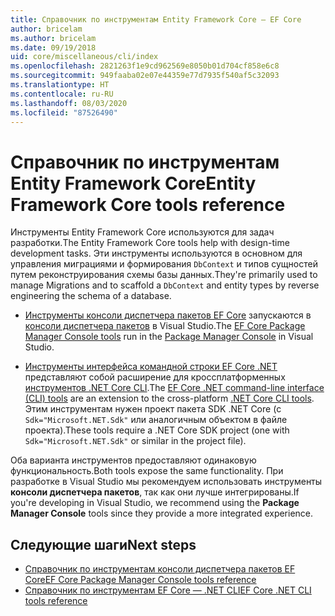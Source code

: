 ```yaml
---
title: Справочник по инструментам Entity Framework Core — EF Core
author: bricelam
ms.author: bricelam
ms.date: 09/19/2018
uid: core/miscellaneous/cli/index
ms.openlocfilehash: 2821263f1e9cd962569e8050b01d704cf858e6c8
ms.sourcegitcommit: 949faaba02e07e44359e77d7935f540af5c32093
ms.translationtype: HT
ms.contentlocale: ru-RU
ms.lasthandoff: 08/03/2020
ms.locfileid: "87526490"
---
```

# <a name="entity-framework-core-tools-reference"></a><span data-ttu-id="c02d0-102">Справочник по инструментам Entity Framework Core</span><span class="sxs-lookup"><span data-stu-id="c02d0-102">Entity Framework Core tools reference</span></span>

<span data-ttu-id="c02d0-103">Инструменты Entity Framework Core используются для задач разработки.</span><span class="sxs-lookup"><span data-stu-id="c02d0-103">The Entity Framework Core tools help with design-time development tasks.</span></span> <span data-ttu-id="c02d0-104">Эти инструменты используются в основном для управления миграциями и формирования `DbContext` и типов сущностей путем реконструирования схемы базы данных.</span><span class="sxs-lookup"><span data-stu-id="c02d0-104">They're primarily used to manage Migrations and to scaffold a `DbContext` and entity types by reverse engineering the schema of a database.</span></span>

* <span data-ttu-id="c02d0-105">[Инструменты консоли диспетчера пакетов EF Core](powershell.md) запускаются в [консоли диспетчера пакетов](/nuget/tools/package-manager-console) в Visual Studio.</span><span class="sxs-lookup"><span data-stu-id="c02d0-105">The [EF Core Package Manager Console tools](powershell.md) run in the [Package Manager Console](/nuget/tools/package-manager-console) in Visual Studio.</span></span>

* <span data-ttu-id="c02d0-106">[Инструменты интерфейса командной строки EF Core .NET](dotnet.md) представляют собой расширение для кроссплатформенных [инструментов .NET Core CLI](/dotnet/core/tools/).</span><span class="sxs-lookup"><span data-stu-id="c02d0-106">The [EF Core .NET command-line interface (CLI) tools](dotnet.md) are an extension to the cross-platform [.NET Core CLI tools](/dotnet/core/tools/).</span></span> <span data-ttu-id="c02d0-107">Этим инструментам нужен проект пакета SDK .NET Core (с `Sdk="Microsoft.NET.Sdk"` или аналогичным объектом в файле проекта).</span><span class="sxs-lookup"><span data-stu-id="c02d0-107">These tools require a .NET Core SDK project (one with `Sdk="Microsoft.NET.Sdk"` or similar in the project file).</span></span>

<span data-ttu-id="c02d0-108">Оба варианта инструментов предоставляют одинаковую функциональность.</span><span class="sxs-lookup"><span data-stu-id="c02d0-108">Both tools expose the same functionality.</span></span> <span data-ttu-id="c02d0-109">При разработке в Visual Studio мы рекомендуем использовать инструменты **консоли диспетчера пакетов**, так как они лучше интегрированы.</span><span class="sxs-lookup"><span data-stu-id="c02d0-109">If you're developing in Visual Studio, we recommend using the **Package Manager Console** tools since they provide a more integrated experience.</span></span>

## <a name="next-steps"></a><span data-ttu-id="c02d0-110">Следующие шаги</span><span class="sxs-lookup"><span data-stu-id="c02d0-110">Next steps</span></span>

* [<span data-ttu-id="c02d0-111">Справочник по инструментам консоли диспетчера пакетов EF Core</span><span class="sxs-lookup"><span data-stu-id="c02d0-111">EF Core Package Manager Console tools reference</span></span>](powershell.md)
* [<span data-ttu-id="c02d0-112">Справочник по инструментам EF Core — .NET CLI</span><span class="sxs-lookup"><span data-stu-id="c02d0-112">EF Core .NET CLI tools reference</span></span>](dotnet.md)
